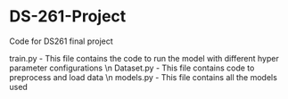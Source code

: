 # DS-261-Project

Code for DS261 final project

train.py - This file contains the code to run the model with different hyper parameter configurations \n
Dataset.py - This file contains code to preprocess and load data \n
models.py - This file contains all the models used

